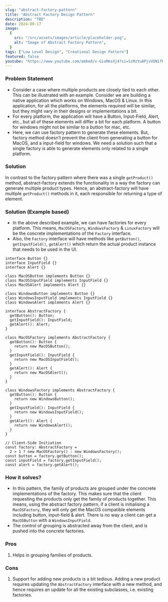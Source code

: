 ```yaml
---
slug: "abstract-factory-pattern"
title: "Abstract Factory Design Pattern"
description: "TBD"
date: 2024-09-17
image:
  {
    src: "/src/assets/images/article/placeholder.png",
    alt: "Image of Abstract Factory Pattern",
  }
tags: ["Low Level Design", "Creational Design Pattern"]
featured: false
youtube: "https://www.youtube.com/embed/v-GiuMmsXj4?si=ScMzYuAPjvVDNifK"
---
```


### Problem Statement

- Consider a case where multiple products are closely tied to each other. This can be illustrated with an example. Consider we are building a native application which works on Windows, MacOS & Linux. In this application, for all the platforms, the elements required will be similar, but they might vary in their designs or implementations a bit.
- For every platform, the application will have a Button, Input-Field, Alert, etc., but all of these elements will differ a bit for each platform. A button for windows might not be similar to a button for mac, etc.
- Here, we can use factory pattern to generate these elements. But, factory method doesn’t prevent the client from generating a button for MacOS, and a input-field for windows. We need a solution such that a single factory is able to generate elements only related to a single platform.

### Solution

In contrast to the factory pattern where there was a single `getProduct()` method, abstract-factory extends the functionality in a way the factory can generate multiple product types. Hence, an abstract-factory will have multiple `getProduct()` methods in it, each responsible for returning a type of element.

### Solution (Example based)

- In the above described example, we can have factories for every platform. This means, `MacOSFactory`, `WindowsFactory` & `LinuxFactory` will be the concrete implementations of the `Factory` interface.
- Also, the `Factory` interface will have methods like `getButton()`, `getInputField()`, `getAlert()` which return the actual product instance that needs to be used in the UI.

```tsx
interface Button {}
interface InputField {}
interface Alert {}

class MacOSButton implements Button {}
class MacOSInputField implements InputField {}
class MacOSAlert implements Alert {}

class WindowsButton implements Button {}
class WindowsInputField implements InputField {}
class WindowsAlert implements Alert {}

interface AbstractFactory {
  getButton(): Button;
  getInputField(): InputField;
  getAlert(): Alert;
}

class MacOSFactory implements AbstractFactory {
  getButton(): Button {
    return new MacOSButton();
  }
  getInputField(): InputField {
    return new MacOSInputField();
  }
  getAlert(): Alert {
    return new MacOSAlert();
  }
}

class WindowsFactory implements AbstractFactory {
  getButton(): Button {
    return new WindowsButton();
  }
  getInputField(): InputField {
    return new WindowsInputField();
  }
  getAlert(): Alert {
    return new WindowsAlert();
  }
}

// Client-Side Initiation
const factory: AbstractFactory =
  2 > 1 ? new MacOSFactory() : new WindowsFactory();
const button = factory.getButton();
const inputField = factory.getInputField();
const alert = factory.getAlert();
```

### How it solves?

- In this pattern, the family of products are grouped under the concrete implementations of the factory. This makes sure that the client requesting the products only get the family of products together. This means, using the abstract factory pattern, if a client is initialising a `MacOSFactory`, they will only get the MacOS compatible elements including button, input-field & alert. There is no way a client can get a `MacOSButton` with a `WindowsInputField`.
- The control of grouping is abstracted away from the client, and is pushed into the concrete factories.

### Pros

1. Helps in grouping families of products.

### Cons

1. Support for adding new products is a bit tedious. Adding a new product requires updating the `AbstractFactory` interface with a new method, and hence requires an update for all the existing subclasses, i.e. existing factories.
